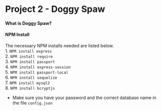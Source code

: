 # Project 2 - Doggy Spaw <br>

#### What is Doggy Spaw?

#### NPM Install <br>
The necessary NPM installs needed are listed below.<br>
    1. `NPM install express`<br>
    2. `NPM install require`<br>
    3. `NPM install passport`<br>
    4. `NPM install express-session`<br>
    5. `NPM install passport-local`<br>
    6. `NPM install sequelize`<br>
    7. `NPM install mysql2`<br>
    8. `NPM install bcryptjs`<br>
* Make sure you have your password and the correct database name in the file `config.json`<br>

